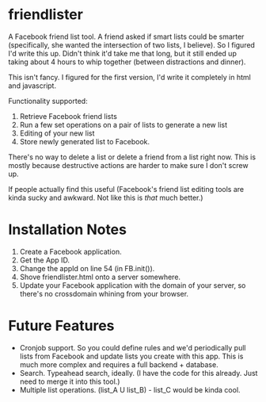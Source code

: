 friendlister
============

A Facebook friend list tool.  A friend asked if smart lists could be smarter (specifically, she wanted the intersection of two lists, I believe).  So I figured I'd write this up.  Didn't think it'd take me that long, but it still ended up taking about 4 hours to whip together (between distractions and dinner).

This isn't fancy.  I figured for the first version, I'd write it completely in html and javascript.

Functionality supported:
1. Retrieve Facebook friend lists
2. Run a few set operations on a pair of lists to generate a new list
3. Editing of your new list
4. Store newly generated list to Facebook.

There's no way to delete a list or delete a friend from a list right now.  This is mostly because destructive actions are harder to make sure I don't screw up.

If people actually find this useful (Facebook's friend list editing tools are kinda sucky and awkward.  Not like this is _that_ much better.)


Installation Notes
=============
1. Create a Facebook application.
2. Get the App ID.
3. Change the appId on line 54 (in FB.init()).
4. Shove friendlister.html onto a server somewhere.
5. Update your Facebook application with the domain of your server, so there's no crossdomain whining from your browser.


Future Features
============
- Cronjob support.  So you could define rules and we'd periodically pull lists from Facebook and update lists you create with this app.  This is much more complex and requires a full backend + database.
- Search.  Typeahead search, ideally.  (I have the code for this already.  Just need to merge it into this tool.)
- Multiple list operations.  (list_A U list_B) - list_C would be kinda cool.